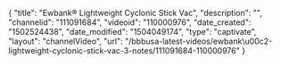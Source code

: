 {
    "title": "Ewbank&reg; Lightweight Cyclonic Stick Vac",
    "description": "",
    "channelid": "111091684",
    "videoid": "110000976",
    "date_created": "1502524438",
    "date_modified": "1504049174",
    "type": "captivate",
    "layout": "channelVideo",
    "url": "\/bbbusa-latest-videos\/ewbank\u00c2-lightweight-cyclonic-stick-vac-3-notes\/111091684-110000976"
}